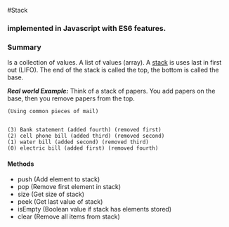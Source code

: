 #Stack
### implemented in Javascript with ES6 features.


### Summary
Is a collection of values.  A list of values (array).  A [stack](https://en.wikipedia.org/wiki/Stack_(abstract_data_type)) is uses last in first out (LIFO). The end of the stack is called the top, the bottom is called the base.

***Real world Example:***
Think of a stack of papers. You add papers on the base, then you remove papers from the top.

```
(Using common pieces of mail)


(3) Bank statement (added fourth) (removed first)
(2) cell phone bill (added third) (removed second)
(1) water bill (added second) (removed third)
(0) electric bill (added first) (removed fourth)
```



#### Methods
- push (Add element to stack)
- pop (Remove first element in stack)
- size (Get size of stack)
- peek (Get last value of stack)
- isEmpty (Boolean value if stack has elements stored)
- clear (Remove all items from stack)
